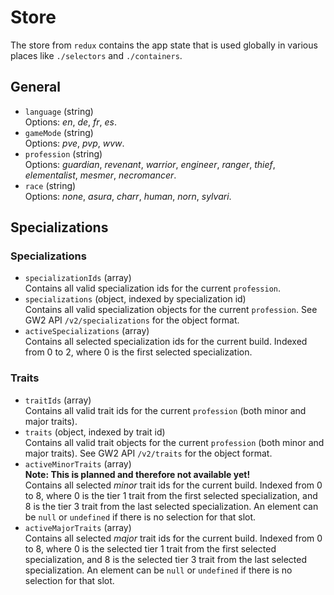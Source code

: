 # Store
The store from `redux` contains the app state that is used globally in various places like `./selectors` and `./containers`.

## General
- `language` (string)  
  Options: *en*, *de*, *fr*, *es*.
- `gameMode` (string)  
  Options: *pve*, *pvp*, *wvw*.
- `profession` (string)  
  Options: *guardian*, *revenant*, *warrior*, *engineer*, *ranger*, *thief*, *elementalist*, *mesmer*, *necromancer*.
- `race` (string)  
  Options: *none*, *asura*, *charr*, *human*, *norn*, *sylvari*.

## Specializations
### Specializations
- `specializationIds` (array)  
  Contains all valid specialization ids for the current `profession`.
- `specializations` (object, indexed by specialization id)  
  Contains all valid specialization objects for the current `profession`.
  See GW2 API `/v2/specializations` for the object format.
- `activeSpecializations` (array)  
  Contains all selected specialization ids for the current build.
  Indexed from 0 to 2, where 0 is the first selected specialization.

### Traits
- `traitIds` (array)  
  Contains all valid trait ids for the current `profession` (both minor and major traits).
- `traits` (object, indexed by trait id)  
  Contains all valid trait objects for the current `profession` (both minor and major traits). See GW2 API `/v2/traits`
  for the object format.
- `activeMinorTraits` (array)  
  **Note: This is planned and therefore not available yet!**  
  Contains all selected *minor* trait ids for the current build.
  Indexed from 0 to 8, where 0 is the tier 1 trait from the first selected specialization,
  and 8 is the tier 3 trait from the last selected specialization.
  An element can be `null` or `undefined` if there is no selection for that slot.  
- `activeMajorTraits` (array)  
  Contains all selected *major* trait ids for the current build.
  Indexed from 0 to 8, where 0 is the selected tier 1 trait from the first selected specialization,
  and 8 is the selected tier 3 trait from the last selected specialization.
  An element can be `null` or `undefined` if there is no selection for that slot.
